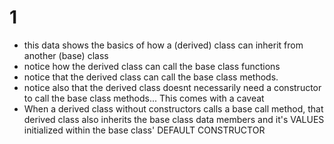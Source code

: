 # 1
- this data shows the basics of how a (derived) class can inherit from another (base) class
- notice how the derived class can call the base class functions
- notice that the derived class can call the base class methods.
- notice also that the derived class doesnt necessarily need a constructor to call the base class methods... This comes with a caveat
- When a derived class without constructors calls a base call method, 
that derived class also inherits the base class data members and it's VALUES initialized within the base class' DEFAULT CONSTRUCTOR